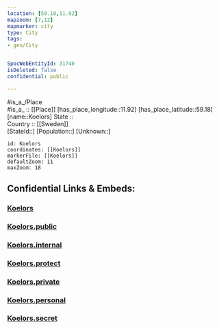 ```yaml
---
location: [59.18,11.92] 
mapzoom: [7,12] 
mapmarker: city 
type: City
tags:
- geo/City


SpocWebEntityId: 31740
isDeleted: false
confidential: public

---
```

#is_a_/Place  
#is_a_ :: [[Place]] 
[has_place_longitude::11.92] 
[has_place_latitude::59.18] 
[name::Koelors] 
State ::  
Country :: [[Sweden]]  
[StateId::] 
[Population::] 
[Unknown::] 


```leaflet
id: Koelors
coordinates: [[Koelors]] 
markerFile: [[Koelors]] 
defaultZoom: 11 
maxZoom: 18
```


## Confidential Links & Embeds: 

### [Koelors](/_Standards/Earth/Continent/Europe/Europe~North/Sweden/Provinces~Sweden/Västra_Götaland/City/Koelors.md) 

### [Koelors.public](/_public/Earth/Continent/Europe/Europe~North/Sweden/Provinces~Sweden/Västra_Götaland/City/Koelors.public.md) 

### [Koelors.internal](/_internal/Earth/Continent/Europe/Europe~North/Sweden/Provinces~Sweden/Västra_Götaland/City/Koelors.internal.md) 

### [Koelors.protect](/_protect/Earth/Continent/Europe/Europe~North/Sweden/Provinces~Sweden/Västra_Götaland/City/Koelors.protect.md) 

### [Koelors.private](/_private/Earth/Continent/Europe/Europe~North/Sweden/Provinces~Sweden/Västra_Götaland/City/Koelors.private.md) 

### [Koelors.personal](/_personal/Earth/Continent/Europe/Europe~North/Sweden/Provinces~Sweden/Västra_Götaland/City/Koelors.personal.md) 

### [Koelors.secret](/_secret/Earth/Continent/Europe/Europe~North/Sweden/Provinces~Sweden/Västra_Götaland/City/Koelors.secret.md)

